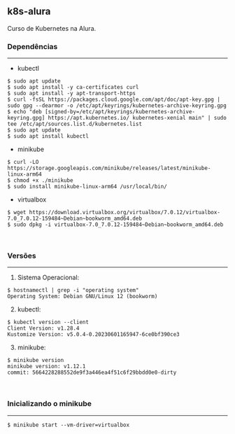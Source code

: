 ## k8s-alura
Curso de Kubernetes na Alura.


### Dependências
---

* kubectl
```
$ sudo apt update
$ sudo apt install -y ca-certificates curl
$ sudo apt install -y apt-transport-https
$ curl -fsSL https://packages.cloud.google.com/apt/doc/apt-key.gpg | sudo gpg --dearmor -o /etc/apt/keyrings/kubernetes-archive-keyring.gpg
$ echo "deb [signed-by=/etc/apt/keyrings/kubernetes-archive-keyring.gpg] https://apt.kubernetes.io/ kubernetes-xenial main" | sudo tee /etc/apt/sources.list.d/kubernetes.list
$ sudo apt update
$ sudo apt install kubectl
```

* minikube
```
$ curl -LO https://storage.googleapis.com/minikube/releases/latest/minikube-linux-arm64
$ chmod +x ./minikube
$ sudo install minikube-linux-arm64 /usr/local/bin/
```

* virtualbox
```
$ wget https://download.virtualbox.org/virtualbox/7.0.12/virtualbox-7.0_7.0.12-159484~Debian~bookworm_amd64.deb
$ sudo dpkg -i virtualbox-7.0_7.0.12-159484~Debian~bookworm_amd64.deb
```
</br>

### Versões
---

1. Sistema Operacional:
```
$ hostnamectl | grep -i "operating system"
Operating System: Debian GNU/Linux 12 (bookworm)
```

2. kubectl:
```
$ kubectl version --client
Client Version: v1.28.4
Kustomize Version: v5.0.4-0.20230601165947-6ce0bf390ce3
```

3. minikube:
```
$ minikube version
minikube version: v1.12.1
commit: 5664228288552de9f3a446ea4f51c6f29bbdd0e0-dirty
```
</br>

### Inicializando o minikube
---

```
$ minikube start --vm-driver=virtualbox
```
